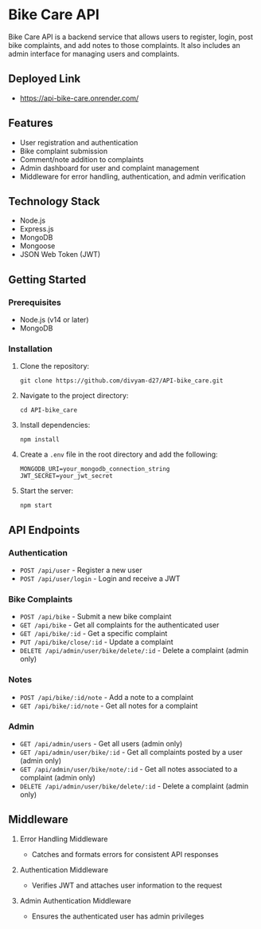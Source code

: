 # Bike Care API

Bike Care API is a backend service that allows users to register, login, post bike complaints, and add notes to those complaints. It also includes an admin interface for managing users and complaints.

## Deployed Link

- https://api-bike-care.onrender.com/
  
## Features

- User registration and authentication
- Bike complaint submission
- Comment/note addition to complaints
- Admin dashboard for user and complaint management
- Middleware for error handling, authentication, and admin verification

## Technology Stack

- Node.js
- Express.js
- MongoDB
- Mongoose
- JSON Web Token (JWT)

## Getting Started

### Prerequisites

- Node.js (v14 or later)
- MongoDB

### Installation

1. Clone the repository:
   ```
   git clone https://github.com/divyam-d27/API-bike_care.git
   ```

2. Navigate to the project directory:
   ```
   cd API-bike_care
   ```

3. Install dependencies:
   ```
   npm install
   ```

4. Create a `.env` file in the root directory and add the following:
   ```
   MONGODB_URI=your_mongodb_connection_string
   JWT_SECRET=your_jwt_secret
   ```

5. Start the server:
   ```
   npm start
   ```

## API Endpoints

### Authentication

- `POST /api/user` - Register a new user
- `POST /api/user/login` - Login and receive a JWT

### Bike Complaints

- `POST /api/bike` - Submit a new bike complaint
- `GET /api/bike` - Get all complaints for the authenticated user
- `GET /api/bike/:id` - Get a specific complaint
- `PUT /api/bike/close/:id` - Update a complaint
- `DELETE /api/admin/user/bike/delete/:id` - Delete a complaint (admin only)

### Notes

- `POST /api/bike/:id/note` - Add a note to a complaint
- `GET /api/bike/:id/note` - Get all notes for a complaint

### Admin

- `GET /api/admin/users` - Get all users (admin only)
- `GET /api/admin/user/bike/:id` - Get all complaints posted by a user (admin only)
- `GET /api/admin/user/bike/note/:id` - Get all notes associated to a complaint (admin only)
- `DELETE /api/admin/user/bike/delete/:id` - Delete a complaint (admin only)

## Middleware

1. Error Handling Middleware
   - Catches and formats errors for consistent API responses

2. Authentication Middleware
   - Verifies JWT and attaches user information to the request

3. Admin Authentication Middleware
   - Ensures the authenticated user has admin privileges
